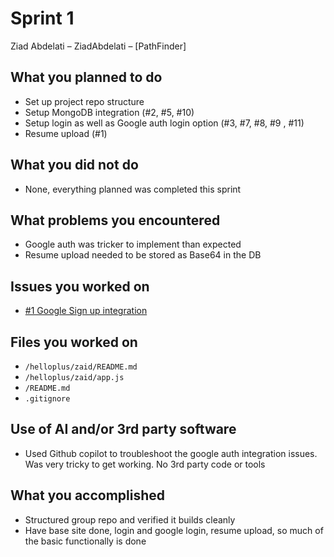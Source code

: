 # Sprint 1  
Ziad Abdelati – ZiadAbdelati – [PathFinder]

## What you planned to do
- Set up project repo structure
- Setup MongoDB integration (#2, #5, #10)
- Setup login as well as Google auth login option (#3, #7, #8, #9 , #11)
- Resume upload (#1)

## What you did not do
- None, everything planned was completed this sprint

## What problems you encountered
- Google auth was tricker to implement than expected
- Resume upload needed to be stored as Base64 in the DB

## Issues you worked on
- [#1 Google Sign up integration](https://github.com/HienVo22/PathFinder/issues/11)  

## Files you worked on
- `/helloplus/zaid/README.md`
- `/helloplus/zaid/app.js`
- `/README.md`
- `.gitignore`

## Use of AI and/or 3rd party software
- Used Github copilot to troubleshoot the google auth integration issues. Was very tricky to get working. No 3rd party code or tools 


## What you accomplished
- Structured group repo and verified it builds cleanly  
- Have base site done, login and google login, resume upload, so much of the basic functionally is done
